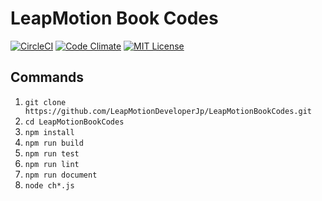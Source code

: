 # LeapMotion Book Codes
[![CircleCI](https://circleci.com/gh/LeapMotionDeveloperJp/LeapMotionBookCodes.svg?style=svg)](https://circleci.com/gh/LeapMotionDeveloperJp/LeapMotionBookCodes)
[![Code Climate](https://codeclimate.com/github/LeapMotionDeveloperJp/LeapMotionBookCodes/badges/gpa.svg)](https://codeclimate.com/github/LeapMotionDeveloperJp/LeapMotionBookCodes)
[![MIT License](http://img.shields.io/badge/license-MIT-blue.svg?style=flat)](LICENSE)
## Commands
1. `` git clone https://github.com/LeapMotionDeveloperJp/LeapMotionBookCodes.git ``
1. `` cd LeapMotionBookCodes ``
1. `` npm install ``
1. `` npm run build ``
1. `` npm run test ``
1. `` npm run lint ``
1. `` npm run document ``
1. `` node ch*.js ``
